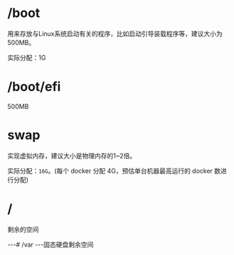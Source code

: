 


# /boot
用来存放与Linux系统启动有关的程序，比如启动引导装载程序等，建议大小为 500MB。

实际分配：1G

# /boot/efi
500MB

# swap

实现虚拟内存，建议大小是物理内存的1~2倍。

实际分配：`16G`。(每个 docker 分配 4G，预估单台机器最高运行的 docker 数进行分配)

# /

剩余的空间


---# /var
---固态硬盘剩余空间

